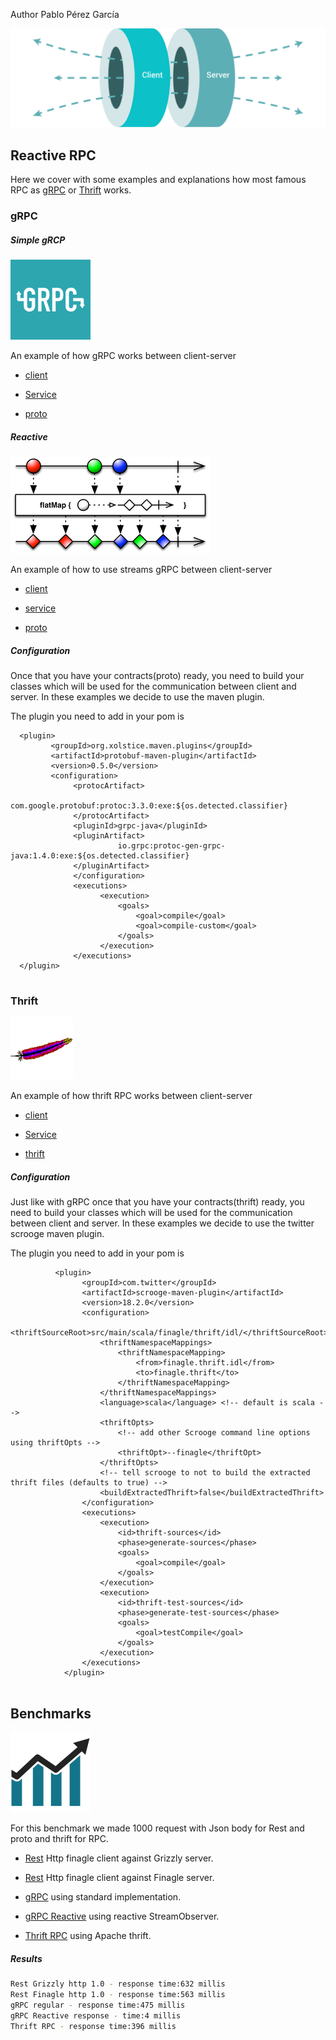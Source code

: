 Author Pablo Pérez García 

![My image](src/main/resources/img/simple.svg)

## Reactive RPC

Here we cover with some examples and explanations how most famous RPC as [gRPC](https://grpc.io/docs/quickstart/) or
 [Thrift](https://thrift.apache.org/) works.

### gRPC

##### Simple gRCP

![My image](src/main/resources/img/grpc.png)

An example of how gRPC works between client-server

* [client](src/main/java/com/politrons/grpc/simple/RpcClient.java)

* [Service](src/main/java/com/politrons/grpc/simple/RpcServiceImpl.java)

* [proto](src/main/proto/rpc_contract.proto)

##### Reactive

![My image](src/main/resources/img/flatMap.png)

An example of how to use streams gRPC between client-server

* [client](src/main/java/com/politrons/grpc/reactive/ReactiveClient.java)

* [service](src/main/java/com/politrons/grpc/reactive/ReactiveServiceImpl.java)

* [proto](src/main/proto/rpc_reactive.proto)

##### Configuration

Once that you have your contracts(proto) ready, you need to build your classes which will 
be used for the communication between client and server.
In these examples we decide to use the maven plugin.

The plugin you need to add in your pom is

```
  <plugin>
         <groupId>org.xolstice.maven.plugins</groupId>
         <artifactId>protobuf-maven-plugin</artifactId>
         <version>0.5.0</version>
         <configuration>
              <protocArtifact>
                        com.google.protobuf:protoc:3.3.0:exe:${os.detected.classifier}
              </protocArtifact>
              <pluginId>grpc-java</pluginId>
              <pluginArtifact>
                        io.grpc:protoc-gen-grpc-java:1.4.0:exe:${os.detected.classifier}
              </pluginArtifact>
              </configuration>
              <executions>
                    <execution>
                        <goals>
                            <goal>compile</goal>
                            <goal>compile-custom</goal>
                        </goals>
                    </execution>
              </executions>
  </plugin>


```

### Thrift

![My image](src/main/resources/img/apache.png)

An example of how thrift RPC works between client-server

* [client](src/main/scala/finagle/thrift/rpc/ThriftRPCClient.scala)

* [Service](src/main/scala/finagle/thrift/rpc/ThriftRPCServer.scala)

* [thrift](src/main/scala/finagle/thrift/idl/finagle_scrooge.thrift)

##### Configuration

Just like with gRPC once that you have your contracts(thrift) ready, you need to build your classes which will
be used for the communication between client and server.
In these examples we decide to use the twitter scrooge maven plugin.

The plugin you need to add in your pom is

```
          <plugin>
                <groupId>com.twitter</groupId>
                <artifactId>scrooge-maven-plugin</artifactId>
                <version>18.2.0</version>
                <configuration>
                    <thriftSourceRoot>src/main/scala/finagle/thrift/idl/</thriftSourceRoot>
                    <thriftNamespaceMappings>
                        <thriftNamespaceMapping>
                            <from>finagle.thrift.idl</from>
                            <to>finagle.thrift</to>
                        </thriftNamespaceMapping>
                    </thriftNamespaceMappings>
                    <language>scala</language> <!-- default is scala -->
                    <thriftOpts>
                        <!-- add other Scrooge command line options using thriftOpts -->
                        <thriftOpt>--finagle</thriftOpt>
                    </thriftOpts>
                    <!-- tell scrooge to not to build the extracted thrift files (defaults to true) -->
                    <buildExtractedThrift>false</buildExtractedThrift>
                </configuration>
                <executions>
                    <execution>
                        <id>thrift-sources</id>
                        <phase>generate-sources</phase>
                        <goals>
                            <goal>compile</goal>
                        </goals>
                    </execution>
                    <execution>
                        <id>thrift-test-sources</id>
                        <phase>generate-test-sources</phase>
                        <goals>
                            <goal>testCompile</goal>
                        </goals>
                    </execution>
                </executions>
            </plugin>


```

## Benchmarks

![My image](src/main/resources/img/benchmark.png)

For this benchmark we made 1000 request with Json body for Rest and proto and thrift for RPC.

* [Rest](src/main/scala/benchmark) Http finagle client against Grizzly server.

* [Rest](src/main/scala/benchmark) Http finagle client against Finagle server.

* [gRPC](src/main/java/com/politrons/grpc/benchmark/regular) using standard implementation.

* [gRPC Reactive](src/main/java/com/politrons/grpc/benchmark/reactive) using reactive StreamObserver.

* [Thrift RPC](src/main/scala/finagle/thrift/rpc) using Apache thrift.


##### Results

```.bash
Rest Grizzly http 1.0 - response time:632 millis
Rest Finagle http 1.0 - response time:563 millis
gRPC regular - response time:475 millis
gRPC Reactive response - time:4 millis
Thrift RPC - response time:396 millis
```
